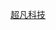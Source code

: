<a href="https://liyuyuandskahd.github.io/day-06%E5%85%83%E7%B4%A0%E7%B1%BB%E5%9E%8B%E5%88%86%E7%B1%BB/html/lianxi3-%E8%B6%85%E5%87%A1%E7%A7%91%E6%8A%80.html">超凡科技<a>
